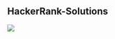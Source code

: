 ## HackerRank-Solutions

<img src="https://img.shields.io/badge/C-00599C?style=for-the-badge&logo=c&logoColor=white" />
